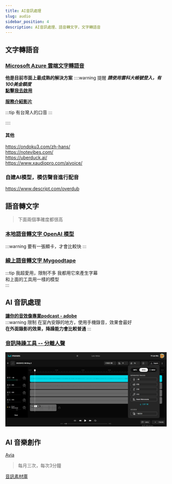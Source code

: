 ```yaml
---
title: AI音訊處理
slug: audio
sidebar_position: 4
description: AI音訊處理、語音轉文字，文字轉語音
---
```


## 文字轉語音
### [Microsoft Azure 雲端文字轉語音](https://speech.microsoft.com/portal)  
**他是目前市面上最成熟的解決方案**
::::warning 提醒
***請使用雲科大帳號登入，有100美金額度***  
[**點擊我去啟用**](https://azure.microsoft.com/zh-tw/free/students/)

[**服務介紹影片**](https://youtu.be/yLmOCUEj0Og)  

:::tip 
有台灣人的口音
:::

::::

#### 其他
https://ondoku3.com/zh-hans/  
https://notevibes.com/  
https://uberduck.ai/  
https://www.xaudiopro.com/aivoice/  

### 自建AI模型，模仿聲音進行配音
https://www.descript.com/overdub  
  
  
## 語音轉文字
> 下面兩個準確度都很高  

### [本地語音轉文字 OpenAI 模型](https://www.freedidi.com/8737.html)
:::warning 要有一張顯卡，才會比較快
:::  
### [線上語音轉文字 Mygoodtape](https://www.mygoodtape.com/)  

:::tip 我超愛用，限制不多
我都用它來產生字幕  
和上面的工具用一樣的模型  
:::

## AI 音訊處理

[**讓你的音效像專業podcast - adobe**](https://podcast.adobe.com/)  
:::warning 限制
在室內安靜的地方，使用手機錄音，效果會最好  
**在外面錄影的效果，降躁能力會比較普通**
:::

### [音訊降躁工具 -- 分離人聲](https://vocalremover.org/)  
![](./image.jpg)

## AI 音樂創作
[Avia](https://aiva.ai/)  
> 每月三次，每次3分鐘

[音訊素材庫](https://evokemusic.ai/music)  

